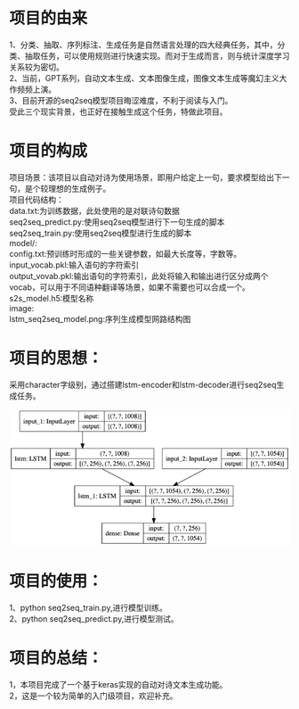 # 项目的由来
1、分类、抽取、序列标注、生成任务是自然语言处理的四大经典任务，其中，分类、抽取任务，可以使用规则进行快速实现。而对于生成而言，则与统计深度学习关系较为密切。  
2、当前，GPT系列，自动文本生成、文本图像生成，图像文本生成等魔幻主义大作频频上演。  
3、目前开源的seq2seq模型项目晦涩难度，不利于阅读与入门。  
受此三个现实背景，也正好在接触生成这个任务，特做此项目。  


# 项目的构成
项目场景：该项目以自动对诗为使用场景，即用户给定上一句，要求模型给出下一句，是个较理想的生成例子。  
项目代码结构：  
    data.txt:为训练数据，此处使用的是对联诗句数据  
    seq2seq_predict.py:使用seq2seq模型进行下一句生成的脚本  
    seq2seq_train.py:使用seq2seq模型进行生成的脚本  
    model/:  
        config.txt:预训练时形成的一些关键参数，如最大长度等，字数等。  
        input_vocab.pkl:输入语句的字符索引  
        output_vovab.pkl:输出语句的字符索引，此处将输入和输出进行区分成两个vocab，可以用于不同语种翻译等场景，如果不需要也可以合成一个。  
        s2s_model.h5:模型名称  
    image:  
        lstm_seq2seq_model.png:序列生成模型网路结构图  

# 项目的思想：
采用character字级别，通过搭建lstm-encoder和lstm-decoder进行seq2seq生成任务。  

![image](https://github.com/liuhuanyong/KerasSeq2seqGeneration/blob/master/image/lstm_seq2seq_model.png)

# 项目的使用：
1、python seq2seq_train.py,进行模型训练。  
2、python seq2seq_predict.py,进行模型测试。  

# 项目的总结：

1，本项目完成了一个基于keras实现的自动对诗文本生成功能。  
2，这是一个较为简单的入门级项目，欢迎补充。  

